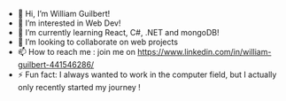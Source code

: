 - 👋 Hi, I’m William Guilbert!
- 👀 I’m interested in Web Dev!
- 🌱 I’m currently learning React, C#, .NET and mongoDB!
- 💞️ I’m looking to collaborate on web projects
- 📫 How to reach me : join me on https://www.linkedin.com/in/william-guilbert-441546286/
- ⚡ Fun fact: I always wanted to work in the computer field, but I actually only recently started my journey !
